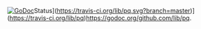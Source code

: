 [![GoDoc](https://godoc.org/github.com/lib/pq?status.svg)](https://godoc.org/github.com/lib/pq)Status](https://travis-ci.org/lib/pq.svg?branch=master)](https://travis-ci.org/lib/pq)<https://godoc.org/github.com/lib/pq>.